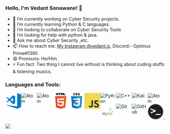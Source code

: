 ### Hello, I'm Vedant Sonawane! 👋

- 🔭 I’m currently working on Cyber Security projects.
- 🌱 I’m currently learning Python & C languages.
- 👯 I’m looking to collaborate on Cyber Security Tools
- 🤔 I’m looking for help with python & java.
- 💬 Ask me about Cyber Security ,etc.
- 📫 How to reach me: [My Instagram  @vedant.js](https://www.instagram.com/vedant.js), Discord:- Optimus Prime#1360
- 😄 Pronouns: He/Him.
- ⚡ Fun fact: Two thing I cannot live without is thinking about coding stuffs & listening musics.

### Languages and Tools:

<img align="left" alt="Visual Studio Code" width="50px" src="https://raw.githubusercontent.com/github/explore/80688e429a7d4ef2fca1e82350fe8e3517d3494d/topics/visual-studio-code/visual-studio-code.png" />
<img align="left" alt="Atom" width="50px" src="https://img.icons8.com/ios-filled/50/000000/atom-editor.png" />
<img align="left" alt="Atom" width="50px" src="https://img.icons8.com/color/48/000000/java-coffee-cup-logo--v2.png" />
<img align="left" alt="HTML5" width="50px" src="https://raw.githubusercontent.com/github/explore/80688e429a7d4ef2fca1e82350fe8e3517d3494d/topics/html/html.png" />
<img align="left" alt="CSS3" width="50px" src="https://raw.githubusercontent.com/github/explore/80688e429a7d4ef2fca1e82350fe8e3517d3494d/topics/css/css.png" />
<img align="left" alt="JavaScript" width="50px" src="https://raw.githubusercontent.com/github/explore/80688e429a7d4ef2fca1e82350fe8e3517d3494d/topics/javascript/javascript.png"/>
<img align="left" alt="Python" width="50px" src="https://img.icons8.com/color/48/000000/python--v2.png" />
<img align="left" alt="C++" width="50px" src="https://img.icons8.com/color/48/000000/c-plus-plus-logo.png" />
<img align="left" alt="Kali" width="50px" src="https://img.icons8.com/color/48/000000/kali-linux.png" />
<img align="left" alt="Atom" width="50px" src="https://cdn1.iconfinder.com/data/icons/hawcons/32/700048-icon-89-document-file-sql-512.png" />
<img align="left" alt="MySQL" width="50px" src="https://raw.githubusercontent.com/github/explore/80688e429a7d4ef2fca1e82350fe8e3517d3494d/topics/mysql/mysql.png" />
<img align="left" alt="Git" width="50px" src="https://img.icons8.com/color/48/000000/git.png" />
<img align="left" alt="GitHub" width="50px" src="https://img.icons8.com/bubbles/100/000000/github.png" />
<img align="left" alt="Terminal" width="50px" src="https://raw.githubusercontent.com/github/explore/80688e429a7d4ef2fca1e82350fe8e3517d3494d/topics/terminal/terminal.png" />

<br />
<br />
<br />
<br />

---
<img src="https://github-readme-stats.vercel.app/api?username=Vedant003&&show_icons=true&title_color=ffffff&icon_color=bb2acf&text_color=daf7dc&bg_color=151515">


